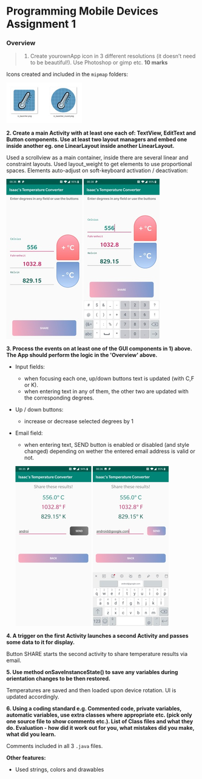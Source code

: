 # Programming Mobile Devices Assignment 1

### Overview

> 1. Create yourownApp icon in 3 different resolutions (it doesn’t need to be beautiful!). Use Photoshop or gimp etc. **10 marks**

Icons created and included in the `mipmap` folders:

![Icons](Assignment/img/screen5.jpg 'Icons')

**2. Create a main Activity with at least one each of: TextView, EditText and Button components. Use at least two layout managers and embed one inside another eg. one LinearLayout inside another LinearLayout.**

Used a scrollview as a main container, inside there are several linear and constraint layouts. Used layout_weight to get elements to use proportional spaces. Elements auto-adjust on soft-keyboard activation / deactivation:

![No keyboard](Assignment/img/screen1.jpg 'Without keyboard') ![Keyboard](Assignment/img/screen2.jpg 'With keyboard')

**3. Process the events on at least one of the GUI components in 1) above. The App should perform the logic in the 'Overview' above.**

-   Input fields:

    -   when focusing each one, up/down buttons text is updated (with C,F or K).
    -   when entering text in any of them, the other two are updated with the corresponding degrees.

-   Up / down buttons:

    -   increase or decrease selected degrees by 1

-   Email field:

    -   when entering text, SEND button is enabled or disabled (and style changed) depending on wether the entered email address is valid or not.

    ![Invalid Email](Assignment/img/screen3.jpg 'Invalid Email') ![Valid Email](Assignment/img/screen4.jpg 'Valid Email')

**4. A trigger on the first Activity launches a second Activity and passes some data to it for display.**

Button SHARE starts the second activity to share temperature results via email.

**5. Use method onSaveInstanceState() to save any variables during orientation changes to be then restored.**

Temperatures are saved and then loaded upon device rotation. UI is updated accordingly.

**6. Using a coding standard e.g. Commented code, private variables, automatic variables, use extra classes where appropriate etc. (pick only one source file to show comments etc.). List of Class files and what they do. Evaluation - how did it work out for you, what mistakes did you make, what did you learn.**

Comments included in all 3 `.java` files.

**Other features:**

-   Used strings, colors and drawables
